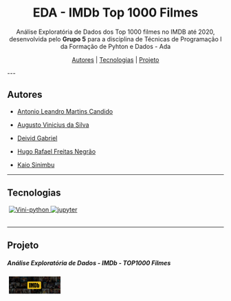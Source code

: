 <h1 align="center">  EDA - IMDb Top 1000 Filmes </h1>

<p align="center">Análise Exploratória de Dados dos Top 1000 filmes no IMDB até 2020, desenvolvida pelo <strong>Grupo 5</strong> para a disciplina de Técnicas de Programação I da Formação de Pyhton e Dados - Ada<p>
<p align="center">
    <a href="##Autores">Autores</a> |
    <a href="##Tecnologias">Tecnologias</a> |
    <a href="##Projeto">Projeto</a> 
</p>
---

 ## Autores

- [Antonio Leandro Martins Candido](https://github.com/antoniolmcandido)

- [Augusto Vinicius da Silva](https://github.com/Vinicius999)

- [Deivid Gabriel](https://github.com/Fukubi) 

- [Hugo Rafael Freitas Negrão](https://github.com/hugonegrao) 

- [Kaio Sinimbu](https://github.com/kaioforte)

---

## Tecnologias

<p style='margin: 16px 4px 32px;'>
    <a href="https://www.python.org/" target="_blank" rel="noreferrer">
        <img src="https://cdn.jsdelivr.net/gh/devicons/devicon/icons/python/python-original.svg" alt="Vini-python" width="40" height="40" />
    </a>
	<a href="https://jupyter.org/" target="_blank" rel="noreferrer">
        <img src="https://cdn.jsdelivr.net/gh/devicons/devicon/icons/jupyter/jupyter-original-wordmark.svg" alt="jupyter" width="40" height="40" />
    </a>
</p>

---

## Projeto

##### Análise Exploratória de Dados - IMDb - TOP1000 Filmes

<p style='margin: 16px 4px 32px;'>
    <a href="https://github.com/Vinicius999/EDA-IMDb-Top1000-Films/blob/main/Projeto_TopFilmes.ipynb" target="_blank" rel="noreferrer">
        <img src="https://github.com/Vinicius999/EDA-IMDb-Top1000-Films/blob/main/images/IMDb_Header_image.jpg" width="120" height="40" />
    </a>
</p>
